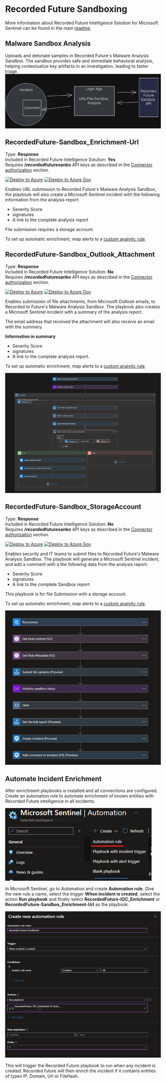 # Recorded Future Sandboxing

More information about Recorded Future Intelligence Solution for Microsoft Sentinel can be found in the main [readme](../readme.md).

## **Malware Sandbox Analysis**

Uploads and detonate samples in Recorded Future's Malware Analysis Sandbox. The sandbox provides safe and immediate behavioral analysis, helping contextualize key artifacts in an investigation, leading to faster triage.
![](../Images/2023-06-26-10-04-42.png)

## RecordedFuture-Sandbox_Enrichment-Url
Type: **Response**\
Included in Recorded Future Intelligence Solution: **Yes**\
Requires **/recordedfuturesanbo** API keys as described in the [Connector authorization](../readme.md#connectors-authorization) section.

<a href="https://portal.azure.com/#create/Microsoft.Template/uri/https%3A%2F%2Fraw.githubusercontent.com%2FAzure%2FAzure-Sentinel%2Fmaster%2FSolutions%2FRecorded%2520Future%2FPlaybooks%2FSandboxing%2FRecordedFuture-Sandbox_Enrichment-Url%2Fazuredeploy.json" target="_blank">![Deploy to Azure](https://aka.ms/deploytoazurebutton)</a>
<a href="https://portal.azure.us/#create/Microsoft.Template/uri/https%3A%2F%2Fraw.githubusercontent.com%2FAzure%2FAzure-Sentinel%2Fmaster%2FSolutions%2FRecorded%2520Future%2FPlaybooks%2FSandboxing%2FRecordedFuture-Sandbox_Enrichment-Url%2Fazuredeploy.json" target="_blank">![Deploy to Azure Gov](https://aka.ms/deploytoazuregovbutton)</a>

Enables URL submission to Recorded Future's Malware Analysis Sandbox, the playbook will also create a Microsoft Sentinel incident with the following information from the analysis report:

* Severity Score
* signatures
* A link to the complete analysis report 

File submission requires a storage account.

To set up automatic enrichment, map alerts to a <a href="https://learn.microsoft.com/en-us/azure/sentinel/detect-threats-custom#alert-enrichment" target="_blank">custom analytic rule</a>.


## RecordedFuture-Sandbox_Outlook_Attachment
Type: **Response**\
Included in Recorded Future Intelligence Solution: **No**\
Requires **/recordedfuturesanbo** API keys as described in the [Connector authorization](../readme.md#connectors-authorization) section.

<a href="https://portal.azure.com/#create/Microsoft.Template/uri/https%3A%2F%2Fraw.githubusercontent.com%2FAzure%2FAzure-Sentinel%2Fmaster%2FSolutions%2FRecorded%2520Future%2FPlaybooks%2FSandboxing%2FRecordedFuture-Sandbox_Outlook_Attachment%2Fazuredeploy.json" target="_blank">![Deploy to Azure](https://aka.ms/deploytoazurebutton)</a>
<a href="https://portal.azure.us/#create/Microsoft.Template/uri/https%3A%2F%2Fraw.githubusercontent.com%2FAzure%2FAzure-Sentinel%2Fmaster%2FSolutions%2FRecorded%2520Future%2FPlaybooks%2FSandboxing%2FRecordedFuture-Sandbox_Outlook_Attachment%2Fazuredeploy.json" target="_blank">![Deploy to Azure Gov](https://aka.ms/deploytoazuregovbutton)</a>


Enables submission of file attachments, from Microsoft Outlook emails, to Recorded to Future's Malware Analysis Sandbox. The playbook also creates a Microsoft Sentinel incident with a summary of the analysis report. 

The email address that received the attachment will also receive an email with the summary.

**Information in summary**
* Severity Score
* signatures
* A link to the complete analysis report. 


To set up automatic enrichment, map alerts to a <a href="https://learn.microsoft.com/en-us/azure/sentinel/detect-threats-custom#alert-enrichment" target="_blank">custom analytic rule</a>.


![](../Images/2023-05-05-15-37-58.png)

## RecordedFuture-Sandbox_StorageAccount
Type: **Response**\
Included in Recorded Future Intelligence Solution: **No**\
Requires **/recordedfuturesanbo** API keys as described in the [Connector authorization](../readme.md#connectors-authorization) section. 

<a href="https://portal.azure.com/#create/Microsoft.Template/uri/https%3A%2F%2Fraw.githubusercontent.com%2FAzure%2FAzure-Sentinel%2Fmaster%2FSolutions%2FRecorded%2520Future%2FPlaybooks%2FSandboxing%2FRecordedFuture-Sandbox_StorageAccount%2Fazuredeploy.json" target="_blank">![Deploy to Azure](https://aka.ms/deploytoazurebutton)</a>
<a href="https://portal.azure.us/#create/Microsoft.Template/uri/https%3A%2F%2Fraw.githubusercontent.com%2FAzure%2FAzure-Sentinel%2Fmaster%2FSolutions%2FRecorded%2520Future%2FPlaybooks%2FSandboxing%2FRecordedFuture-Sandbox_StorageAccount%2Fazuredeploy.json" target="_blank">![Deploy to Azure Gov](https://aka.ms/deploytoazuregovbutton)</a>

Enables security and IT teams to submit files to Recorded Future's Malware Analysis Sandbox. The playbook will generate a Microsoft Sentinel incident, and add a comment with a the following data from the analysis report:

* Severity Score
* signatures
* A link to the complete Sandbox report 

This playbook is for file Submission with a storage account.

To set up automatic enrichment, map alerts to a <a href="https://learn.microsoft.com/en-us/azure/sentinel/detect-threats-custom#alert-enrichment" traget="_blank">custom analytic rule</a>.


![](../Images/2023-05-05-15-29-37.png)


## Automate Incident Enrichment
After enrichment playbooks is installed and all connections are configured. Create an automation rule to automate enrichment of known entities with Recorded Future intelligence in all incidents. 

![](../Enrichment/RecordedFuture-IOC_Enrichment/images/CreateAutomationRuleMenu.png)<br/>

In Microsoft Sentinel, go to Automation and create **Automation rule**. Give the new rule a name, select the trigger **When incident is created**, select the action **Run playbook** and finally select **RecordedFuture-IOC_Enrichment** or **RecordedFuture-Sandbox_Enrichment-Url** as the playbook. 

![](../Enrichment/RecordedFuture-IOC_Enrichment/images/CreateAutomationRule.png)<br/>

This will trigger the Recorded Future playbook to run when any incident is created. Recorded future will then enrich the incident if it contains entities of types IP, Domain, Url or FileHash. 